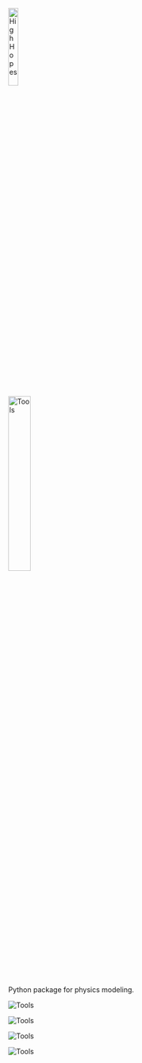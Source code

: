 <img style="width:20%" src="https://highhopes.fr/views/logo/grey.svg" alt="High Hopes"><br>
<img style="width:30%" src="https://highhopes.fr/views/projects/tools/logo/grey.svg" alt="Tools"><br>


Python package for physics modeling.

![Tools](https://highhopes.fr/views/projects/tools/pictures/1.svg)

![Tools](https://highhopes.fr/views/projects/tools/pictures/2.svg)

![Tools](https://highhopes.fr/views/projects/tools/pictures/3.svg)

![Tools](https://highhopes.fr/views/projects/tools/pictures/4.svg)
